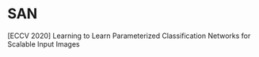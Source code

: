 # SAN
[ECCV 2020] Learning to Learn Parameterized Classification Networks for Scalable Input Images

